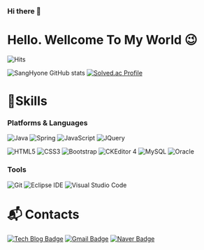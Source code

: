 ### Hi there 👋
# Hello. Wellcome To My World 😉

![Hits](https://hits.seeyoufarm.com/api/count/incr/badge.svg?url=https%3A%2F%2Fgithub.com%2Fpdhruby&count_bg=%23FFDAC7&title_bg=%23FFADAD&icon=&icon_color=%23E7E7E7&title=hits&edge_flat=false)

![SangHyone GitHub stats](https://github-readme-stats.vercel.app/api?username=SangHyone&show_icons=true&theme=radical)
[![Solved.ac Profile](http://mazassumnida.wtf/api/v2/generate_badge?boj=sksrka0206)](https://solved.ac/sksrka0206/)
# 💪Skills
### Platforms & Languages
![Java](https://img.shields.io/badge/Java-007396.svg?&style=for-the-badge&logo=Java&logoColor=white)
![Spring](https://img.shields.io/badge/Spring-6DB33F.svg?&style=for-the-badge&logo=Spring&logoColor=white)
![JavaScript](https://img.shields.io/badge/JavaScript-F7DF1E.svg?&style=for-the-badge&logo=JavaScript&logoColor=white)
![JQuery](https://img.shields.io/badge/jQuery-0769AD.svg?&style=for-the-badge&logo=jQuery&logoColor=white)


![HTML5](https://img.shields.io/badge/HTML5-E34F26.svg?&style=for-the-badge&logo=HTML5&logoColor=white)
![CSS3](https://img.shields.io/badge/CSS3-1572B6.svg?&style=for-the-badge&logo=CSS3&logoColor=white)
![Bootstrap](https://img.shields.io/badge/Bootstrap-7952B3.svg?&style=for-the-badge&logo=Bootstrap&logoColor=white)
![CKEditor 4](https://img.shields.io/badge/CKEditor4-0287D0.svg?&style=for-the-badge&logo=CKEditor4&logoColor=white)
![MySQL](https://img.shields.io/badge/MySQL-4479A1.svg?&style=for-the-badge&logo=MySQL&logoColor=white)
![Oracle](https://img.shields.io/badge/Oracle-F80000.svg?&style=for-the-badge&logo=Oracle&logoColor=white)

### Tools
![Git](https://img.shields.io/badge/Git-F05032.svg?&style=for-the-badge&logo=Git&logoColor=white)
![Eclipse IDE](https://img.shields.io/badge/Eclipse%20IDE-2C2255.svg?&style=for-the-badge&logo=Eclipse%20IDE&logoColor=white)
![Visual Studio Code](https://img.shields.io/badge/Visual%20Studio%20Code-007ACC.svg?&style=for-the-badge&logo=Visual%20Studio%20Code&logoColor=white)

 
# :mailbox_with_mail: Contacts
[![Tech Blog Badge](http://img.shields.io/badge/-Tech%20blog-black?style=flat-square&logo=github&link=https://no-silver-bullet.tistory.com/)](https://no-silver-bullet.tistory.com/)
[![Gmail Badge](https://img.shields.io/badge/Gmail-d14836?style=flat-square&logo=Gmail&logoColor=white&link=mailto:ckdlsktkdgus@naver.com)](mailto:ckdlsktkdgus@naver.com)
[![Naver Badge](https://img.shields.io/badge/Naver-03C75A?style=flat-square&logo=Naver&logoColor=white&link=mailto:ckdlsktkdgus@naver.com)](mailto:ckdlsktkdgus@naver.com)
<!--
**SangHyone/SangHyone** is a ✨ _special_ ✨ repository because its `README.md` (this file) appears on your GitHub profile.

Here are some ideas to get you started:

- 🔭 I’m currently working on ...
- 🌱 I’m currently learning ...
- 👯 I’m looking to collaborate on ...
- 🤔 I’m looking for help with ...
- 💬 Ask me about ...
- 📫 How to reach me: ...
- 😄 Pronouns: ...
- ⚡ Fun fact: ...
-->

